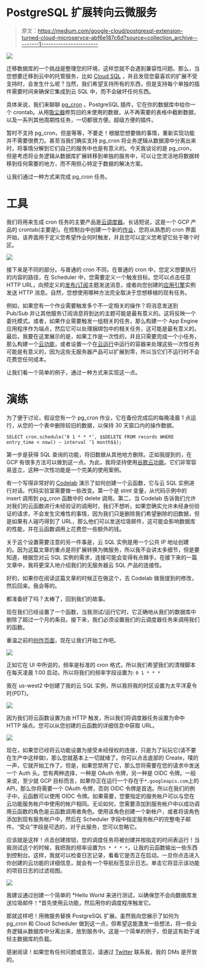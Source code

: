 # PostgreSQL 扩展转向云微服务

> 原文：<https://medium.com/google-cloud/postgresql-extension-turned-cloud-microservce-abf6e187c6d?source=collection_archive---------1----------------------->

![](img/4e5be412ad70e9732e6a82602a47d3ef.png)

迁移数据库的一个挑战是整理您的环境，这样您就不会遇到兼容性问题。那么，当您想要迁移到云中的托管服务，比如 [Cloud SQL](https://cloud.google.com/sql) ，并且发现您最喜欢的扩展不受支持时，会发生什么呢？当然，我们希望支持所有的东西，但是支持每个单独的插件需要时间来确保它集成到云 SQL 中，而不会破坏任何东西。

具体来说，我们来聊聊 [pg_cron](https://github.com/citusdata/pg_cron) 。PostgreSQL 插件，它在你的数据库中给你一个 crontab。从用[吸尘器](https://www.postgresql.org/docs/current/sql-vacuum.html)修剪旧的未使用的数据，从不再需要的表格中截断数据，以及一系列其他周期性任务，一切都很方便。超级方便的插件。

暂时不支持 pg_cron，但是等等，不要走！根据您想要做的事情，重新实现功能并不需要很费力。甚至当我们确实支持 pg_cron 将业务逻辑从数据源中分离出来时，将事情分解到它们自己的服务中也是有意义的。今天我谈论的是 pg_cron，但是考虑将业务逻辑从数据库扩展转移到单独的服务中，可以让您灵活地将数据转移到任何需要的地方，而不用担心特定于数据的解决方案。

让我们通过一种方式来完成 pg_cron 任务。

# 工具

我们将用来生成 cron 任务的主要产品是[云调度器](https://cloud.google.com/scheduler)。长话短说，这是一个 GCP 产品的 crontab(主要是)。在控制台中创建一个新的[作业](https://console.cloud.google.com/cloudscheduler/jobs/new)，您将从熟悉的 cron 界面开始，该界面用于定义您希望作业何时触发，并且您可以定义您希望它处于哪个时区。

![](img/5eb80f8cdd2382deb37fb3beb3983f8b.png)

接下来是不同的部分。与普通的 cron 不同，在普通的 cron 中，您定义想要执行的内容的路径，在 Scheduler 中，您需要定义一个触发目标。您可以点击任意 HTTP URL，向预定义的[发布/订阅](https://cloud.google.com/pubsub)主题发送消息，或者向您创建的[应用引擎](https://cloud.google.com/appengine)实例发送 HTTP 消息。自然，您想使用哪种方法完全取决于您想移植的现有任务。

例如，如果您有一个作业需要触发多个不一定相关的操作？将消息发送到 Pub/Sub 并让其他服务订阅消息将到达的主题可能是最有意义的。这将反映一个委托模式。或者，如果作业需要触发一组相关的任务，那么构建一个 App Engine 应用程序作为端点，然后它可以处理捆绑包中的相关任务，这可能是最有意义的。最后，我要在这里展示的是，如果工作是一次性的，并且只需要完成一个小任务，那么构建一个[云功能](https://cloud.google.com/functions)，或者设置一个在[云运行](https://cloud.google.com/run)中运行的容器来处理这些一次性任务可能是有意义的，因为这些无服务器产品可以扩展到零，所以当它们不运行时不会花费您任何成本。

让我们看一个简单的例子，通过一种方式来实现这一点。

# 演练

为了便于讨论，假设您有一个 pg_cron 作业，它在备份完成后的每晚凌晨 1 点运行，从您的一个表中删除较旧的数据，以保持 30 天窗口内的操作数据。

`SELECT cron.schedule(‘0 1 * * *’, $$DELETE FROM records WHERE entry_time < now() — interval ‘1 month$$);`

第一步是获得 SQL 查询的功能，将旧数据从其他地方删除。正如我提到的，在 GCP 有很多方法可以做到这一点。为此，我将坚持使用[谷歌云功能](https://cloud.google.com/functions)。它们非常容易竖立，这种一次性功能是一个完美的使用案例。

有一个写得非常好的 [Codelab](https://codelabs.developers.google.com/codelabs/connecting-to-cloud-sql-with-cloud-functions?hl=en#0) 演示了如何创建一个云函数，它与云 SQL 实例进行对话。代码实验室需要做一些改变。第一个是 stmt 变量，从代码示例中的 insert 调用到 pg_cron 函数中的 delete 调用。第二，当 Codelab 告诉我们允许对我们的云函数进行未经验证的调用时，我们不想听。如果您确实允许未经身份验证的请求，不会发生灾难性的事情，因为我们只是删除我们希望删除的旧数据，但是如果有人碰巧得到了 URL，那么他们可以发送垃圾邮件，这可能会影响数据库的性能，并在云函数调用上花费您一些额外的钱。

关于这个设置需要注意的另一件事是，云 SQL 实例是用一个公共 IP 地址创建的。因为这篇文章的重点是将扩展转换为微服务，所以我不会讲太多细节，但是要知道，根据您对云 SQL 实例的需求，连接可能会变得有点棘手。在接下来的一篇文章中，我将更深入地介绍我们的无服务器云 SQL 产品的连接性。

好的，如果你在阅读这篇文章的时候正在做这个，去 Codelab 做我提到的修改，然后回来。我会等的。

都准备好了吗？太棒了，回到我们的故事。

现在我们已经设置了一个函数，当我测试/运行它时，它正确地从我们的数据库中删除了超过一个月的条目。接下来，我们必须设置我们的云调度器任务来调用我们的函数。

重温之前的[创作页面](https://console.cloud.google.com/cloudscheduler/jobs/new)，现在让我们开始工作吧。

![](img/d36903e21b1bc3fcec0d992546d2b6bd.png)

正如它在 UI 中所说的，频率是标准的 cron 格式，所以我们希望我们的清理脚本在每天凌晨 1:00 启动，所以将我们的频率字段设置为:
`0 1 * * *`

我在 us-west2 中创建了我的云 SQL 实例，所以我将我的时区设置为太平洋夏令时(PDT)。

![](img/615ecd3c084011f7f5dc15173b95a0eb.png)

因为我们将云函数设置为由 HTTP 触发，所以我们将调度器任务设置为命中 HTTP 端点。您可以从您创建的云函数的详细信息中获取 URL。

![](img/3ac397b98550dd4d18c8c1abb7391316.png)

现在，如果您已经将云功能设置为接受未经授权的连接，只是为了玩玩它(请不要在生产中这样做)，那么您就基本上一切就绪了。你可以点击底部的 Create，噗的一声，它就开始工作了。但是，如果您禁用了它，那么您将需要在您的请求中发送一个 Auth 头。您有两种选择，一种是 OAuth 令牌，另一种是 OIDC 令牌。一般来说，至少就 GCP 目标而言，如果你正在运行一个存在于`*.googleapis.com`上的 API，那么你将需要一个 OAuth 令牌，否则 OIDC 令牌是首选。所以在我们的例子中，云函数可以使用 OIDC 令牌。如果需要，您要指定的服务帐户可以与您在云功能服务帐户中使用的帐户相同。无论如何，您需要添加到服务帐户中以成功调用云函数的角色是云函数调用者角色。使用该角色创建一个新帐户，或者将该角色添加到现有服务帐户中，然后在 Scheduler 字段中指定服务帐户的完整电子邮件。“受众”字段是可选的，对于此服务，您可以忽略它。

应该就是这样！点击创建按钮，您的调度任务将被创建并按指定的时间表运行！当我测试这个的时候，我把我的频率设置为`5 * * * *`，让我的云函数输出一些东西到控制台。这样，我就可以检查日志记录，看看它是否正在启动。一旦你点击进入你创建的云功能的详细信息，就会有一个导航标签显示日志。单击它将显示该功能的项目日志的过滤视图。

![](img/31709fb223bc3068c1a38e8c4eb01ebc.png)

我建议通过创建一个简单的 *Hello World 来进行测试，以确保您不会向数据库发送垃圾邮件！*首先使用云功能，然后用你的调度程序触发它。

那就这样吧！用微服务替换 PostgreSQL 扩展。虽然我向您展示了如何为 pg_cron 和 Cloud Scheduler 做到这一点，但希望这能激发一些想法，将一些业务逻辑从数据库中分离出来，放到服务中。这是一个简单的例子，但是这有助于减轻主数据库的负载。

感谢阅读！如果您有任何问题或意见，请通过 [Twitter](https://twitter.com/GabeWeiss_) 联系我，我的 DMs 是开放的。